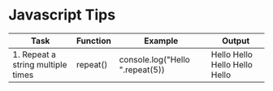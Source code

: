# Javascript Tips 

| Task      |  Function    | Example |Output|
| ----------| ------------ |  ------ |------------|
|1. Repeat a string multiple times | repeat()| console.log("Hello ".repeat(5)) | Hello Hello Hello Hello Hello |
